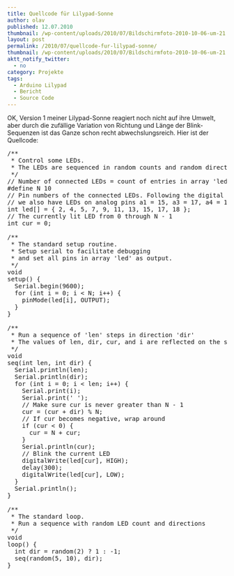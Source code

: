 ```yaml
---
title: Quellcode für Lilypad-Sonne
author: olav
published: 12.07.2010
thumbnail: /wp-content/uploads/2010/07/Bildschirmfoto-2010-10-06-um-21.31.47-212x212.png
layout: post
permalink: /2010/07/quellcode-fur-lilypad-sonne/
thumbnail: /wp-content/uploads/2010/07/Bildschirmfoto-2010-10-06-um-21.31.47-212x212.png
aktt_notify_twitter:
  - no
category: Projekte
tags:
  - Arduino Lilypad
  - Bericht
  - Source Code
---
```

OK, Version 1 meiner Lilypad-Sonne reagiert noch nicht auf ihre Umwelt, aber durch die zufällige Variation von Richtung und Länge der Blink-Sequenzen ist das Ganze schon recht abwechslungsreich. Hier ist der Quellcode:

<pre>/**
 * Control some LEDs.
 * The LEDs are sequenced in random counts and random directions
 */
// Number of connected LEDs = count of entries in array 'led'
#define N 10
// Pin numbers of the connected LEDs. Following the digital pins,
// we also have LEDs on analog pins a1 = 15, a3 = 17, a4 = 18
int led[] = { 2, 4, 5, 7, 9, 11, 13, 15, 17, 18 };
// The currently lit LED from 0 through N - 1
int cur = 0;

/**
 * The standard setup routine.
 * Setup serial to facilitate debugging
 * and set all pins in array 'led' as output.
 */
void
setup() {
  Serial.begin(9600);
  for (int i = 0; i &lt; N; i++) {
    pinMode(led[i], OUTPUT);
  }
}

/**
 * Run a sequence of 'len' steps in direction 'dir'
 * The values of len, dir, cur, and i are reflected on the serial output
 */
void
seq(int len, int dir) {
  Serial.println(len);
  Serial.println(dir);
  for (int i = 0; i &lt; len; i++) {
    Serial.print(i);
    Serial.print(' ');
    // Make sure cur is never greater than N - 1
    cur = (cur + dir) % N;
    // If cur becomes negative, wrap around
    if (cur &lt; 0) {
      cur = N + cur;
    }
    Serial.println(cur);
    // Blink the current LED
    digitalWrite(led[cur], HIGH);
    delay(300);
    digitalWrite(led[cur], LOW);
  }
  Serial.println();
}

/**
 * The standard loop.
 * Run a sequence with random LED count and directions
 */
void
loop() {
  int dir = random(2) ? 1 : -1;
  seq(random(5, 10), dir);
}</pre>
